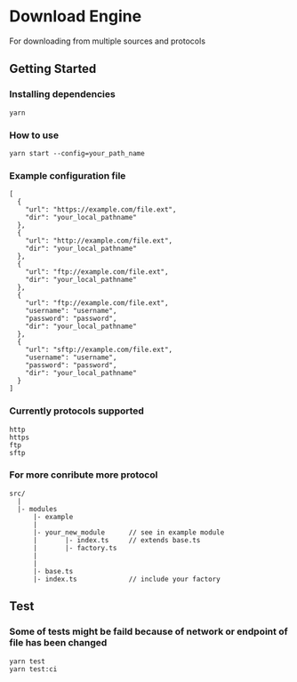 # Download Engine

For downloading from multiple sources and protocols

## Getting Started

### Installing dependencies
```
yarn
```

### How to use
```
yarn start --config=your_path_name
```

### Example configuration file
```
[
  {
    "url": "https://example.com/file.ext",
    "dir": "your_local_pathname"
  },
  {
    "url": "http://example.com/file.ext",
    "dir": "your_local_pathname"
  },
  {
    "url": "ftp://example.com/file.ext",
    "dir": "your_local_pathname"
  },
  {
    "url": "ftp://example.com/file.ext",
    "username": "username",
    "password": "password",
    "dir": "your_local_pathname"
  },
  {
    "url": "sftp://example.com/file.ext",
    "username": "username",
    "password": "password",
    "dir": "your_local_pathname"
  }
]
```

### Currently protocols supported
```
http
https
ftp
sftp
```

### For more conribute more protocol
```
src/
  |
  |- modules
      |- example
      |
      |- your_new_module      // see in example module
      |       |- index.ts     // extends base.ts
      |       |- factory.ts
      |
      |
      |- base.ts
      |- index.ts             // include your factory
```

## Test
### Some of tests might be faild because of network or endpoint of file has been changed 
```
yarn test  
yarn test:ci
```
